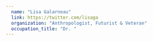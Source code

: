 ```yaml
---
  name: "Lisa Galarneau"
  link: https://twitter.com/lisaga
  organization: "Anthropologist, Futurist & Veteran"
  occupation_title: "Dr. "
---
```

